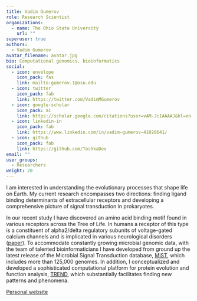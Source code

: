 ```yaml
---
title: Vadim Gumerov
role: Research Scientist
organizations:
  - name: The Ohio State University
    url: ""
superuser: true
authors:
  - Vadim Gumerov
avatar_filename: avatar.jpg
bio: Computational genomics, bioinformatics
social:
  - icon: envelope
    icon_pack: fas
    link: mailto:gumerov.1@osu.edu
  - icon: twitter
    icon_pack: fab
    link: https://twitter.com/VadimMGumerov
  - icon: google-scholar
    icon_pack: ai
    link: https://scholar.google.com/citations?user=vAM-JcIAAAAJ&hl=en
  - icon: linkedin-in
    icon_pack: fab
    link: https://www.linkedin.com/in/vadim-gumerov-41028641/
  - icon: github
    icon_pack: fab
    link: https://github.com/ToshkaDev
email: ""
user_groups:
  - Researchers
weight: 20
---
```


<div class="col-12 col-lg-12">
  <div class="row person-info">
    <p>I am interested in understanding the evolutionary processes that shape life on Earth. My current research encompasses two directions: finding ligand binding determinants of extracellular receptors and developing a comprehensive picture of signal transduction in prokaryotes.</p> 
    <p>
    In our recent study I have discovered an amino acid binding motif found in various receptors across the Tree of Life. In humans a receptor of this type is a constituent of alpha2/delta regulatory subunits of voltage-gated calcium channels and is implicated in various neurological disorders (<a href="https://www.pnas.org/doi/10.1073/pnas.2110415119" target="_blank">paper</a>). To accommodate constantly growing microbial genomic data, with the team of talented bioinformaticians I have developed from ground up the latest release of the Microbial Signal Transduction database, <a href="https://mistdb.com/" target="_blank">MiST</a>, which includes more than 125,000 genomes. In addition, I conceptualized and developed a sophisticated computational platform for protein evolution and function analysis, <a href="http://trend.evobionet.com/" target="_blank">TREND</a>, which substantially facilitates finding new patterns and phenomena. </p>
    <p><a href="http://evobionet.com" target = "_blank">Personal website</a></p>
  </div>
</div>
